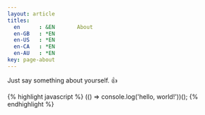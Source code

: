 ```yaml
---
layout: article
titles:
  en      : &EN       About
  en-GB   : *EN
  en-US   : *EN
  en-CA   : *EN
  en-AU   : *EN
key: page-about
---
```


Just say something about yourself. :+1:

{% highlight javascript %}
(() => console.log('hello, world!'))();
{% endhighlight %}
